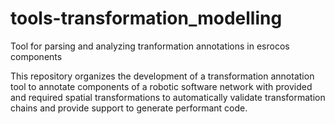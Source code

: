# tools-transformation_modelling
Tool for parsing and analyzing tranformation annotations in esrocos components

This repository organizes the development of a transformation annotation tool to annotate components of a robotic software network with provided and required spatial transformations to automatically validate transformation chains and provide support to generate performant code.

